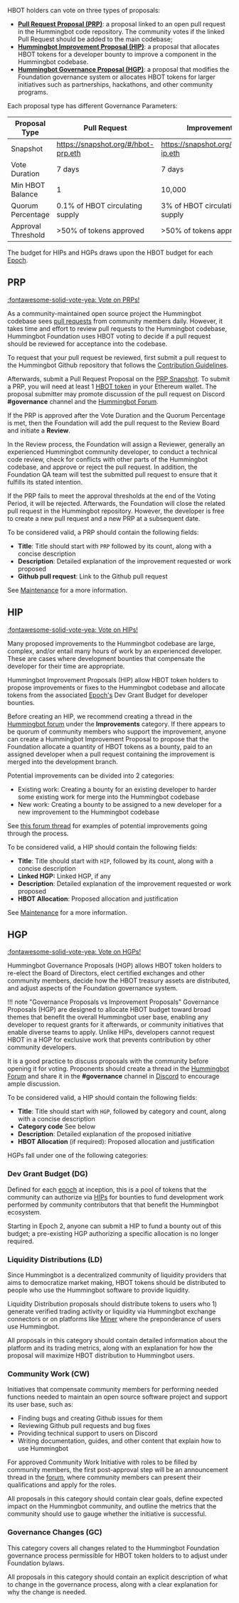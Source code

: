 HBOT holders can vote on three types of proposals:

* [**Pull Request Proposal (PRP)**](#prp): a proposal linked to an open pull request in the Hummingbot code repository. The community votes if the linked Pull Request should be added to the main codebase;
* [**Hummingbot Improvement Proposal (HIP)**](#hip): a proposal that allocates HBOT tokens for a developer bounty to improve a component in the Hummingbot codebase.
* [**Hummingbot Governance Proposal (HGP)**](#hgp): a proposal that modifies the Foundation governance system or allocates HBOT tokens for larger initiatives such as partnerships, hackathons, and other community programs.

Each proposal type has different Governance Parameters:

| Proposal Type                | Pull Request              | Improvement             | Governance               |
| ---------------------------- | ------------------------- | ----------------------- | ------------------------ |
| Snapshot                     | <https://snapshot.org/#/hbot-prp.eth> | <https://snapshot.org/#/hbot-ip.eth> | <https://snapshot.org/#/hbot.eth> |
| Vote Duration                | 7 days                    | 7 days                 | 7 days                  |
| Min HBOT Balance             | 1                         | 10,000                  | 50,000                   |
| Quorum Percentage            | 0.1% of HBOT circulating supply | 3% of HBOT circulating supply | 10% of HBOT circulating supply |
| Approval Threshold           | >50% of tokens approved   | >50% of tokens approved | >50% of tokens approved  |

The budget for HIPs and HGPs draws upon the HBOT budget for each [Epoch](/governance/epochs).

## PRP

<a href="https://snapshot.org/#/hbot-prp.eth" target="_blank" class="md-button md-button--primary">:fontawesome-solid-vote-yea: Vote on PRPs!</a>

As a community-maintained open source project the Hummingbot codebase sees [pull requests](https://github.com/hummingbot/hummingbot/pulls) from community members daily. However, it takes time and effort to review pull requests to the Hummingbot codebase, Hummingbot Foundation uses HBOT voting to decide if a pull request should be reviewed for acceptance into the codebase.

To request that your pull request be reviewed, first submit a pull request to the Hummingbot Github repository that follows the [Contribution Guidelines](/developers/contributions/#5-create-a-pull-request).

Afterwards, submit a Pull Request Proposal on the [PRP Snapshot](https://snapshot.org/#/hbot-prp.eth). To submit a PRP, you will need at least 1 [HBOT token](/hbot) in your Ethereum wallet. The proposal submitter may promote discussion of the pull request on Discord **#governance** channel and the [Hummingbot Forum](https://forum.hummingbot.org/).

If the PRP is approved after the Vote Duration and the Quorum Percentage is met, then the Foundation will add the pull request to the Review Board and initiate a **Review**.

In the Review process, the Foundation will assign a Reviewer, generally an experienced Hummingbot community developer, to conduct a technical code review, check for conflicts with other parts of the Hummingbot codebase, and approve or reject the pull request. In addition, the Foundation QA team will test the submitted pull request to ensure that it fulfills its stated intention.

If the PRP fails to meet the approval thresholds at the end of the Voting Period, it will be rejected. Afterwards, the Foundation will close the related pull request in the Hummingbot repository. However, the developer is free to create a new pull request and a new PRP at a subsequent date.

To be considered valid, a PRP should contain the following fields:

* **Title**: Title should start with `PRP` followed by its count, along with a concise description
* **Description**: Detailed explanation of the improvement requested or work proposed
* **Github pull request**: Link to the Github pull request

See [Maintenance](/maintenance) for a more information.

## HIP

<a href="https://snapshot.org/#/hbot-ip.eth" target="_blank" class="md-button md-button--primary">:fontawesome-solid-vote-yea: Vote on HIPs!</a>

Many proposed improvements to the Hummingbot codebase are large, complex, and/or entail many hours of work by an experienced developer. These are cases where development bounties that compensate the developer for their time are appropriate.

Hummingbot Improvement Proposals (HIP) allow HBOT token holders to propose improvements or fixes to the Hummingbot codebase and allocate tokens from the associated [Epoch's](/governance/epochs) Dev Grant Budget for developer bounties.

Before creating an HIP, we recommend creating a thread in the [Hummingbot forum](https://forum.hummingbot.org/) under the **Improvements** category. If there appears to be quorum of community members who support the improvement, anyone can create a Hummingbot Improvement Proposal to propose that the Foundation allocate a quantity of HBOT tokens as a bounty, paid to an assigned developer when a pull request containing the improvement is merged into the development branch.

Potential improvements can be divided into 2 categories:

* Existing work: Creating a bounty for an existing developer to harder some existing work for merge into the Hummingbot codebase
* New work: Creating a bounty to be assigned to a new developer for a new improvement to the Hummingbot codebase

See [this forum thread](https://forum.hummingbot.org//t/epoch-2-proposed-governance-changes-part-2/123#improvements-foundation-bounty-5) for examples of potential improvements going through the process.

To be considered valid, a HIP should contain the following fields:

* **Title**: Title should start with `HIP`, followed by its count, along with a concise description
* **Linked HGP:**  Linked HGP, if any
* **Description**: Detailed explanation of the improvement requested or work proposed
* **HBOT Allocation**: Proposed allocation and justification

See [Maintenance](/maintenance) for a more information.

## HGP

<a href="https://snapshot.org/#/hbot.eth" target="_blank" class="md-button md-button--primary">:fontawesome-solid-vote-yea: Vote on HGPs!</a>

Hummingbot Governance Proposals (HGP) allows HBOT token holders to re-elect the Board of Directors, elect certified exchanges and other community members, decide how the HBOT treasury assets are distributed, and adjust aspects of the Foundation governance system.

!!! note "Governance Proposals vs Improvement Proposals"
    Governance Proposals (HGP) are designed to allocate HBOT budget toward broad themes that benefit the overall Hummingbot user base, enabling any developer to request grants for it afterwards, or community initiatives that enable diverse teams to apply. Unlike HIPs, developers cannot request HBOT in a HGP for exclusive work that prevents contribution by other community developers.

It is a good practice to discuss proposals with the community before opening it for voting. Proponents should create a thread in the [Hummingbot Forum](https://forum.hummingbot.org/) and share it in the **#governance** channel in [Discord](https://discord.hummingbot.io) to encourage ample discussion.

To be considered valid, a HIP should contain the following fields:

* **Title**: Title should start with `HGP`, followed by category and count, along with a concise description
* **Category code** See below
* **Description**: Detailed explanation of the proposed initiative
* **HBOT Allocation** (if required): Proposed allocation and justification

HGPs fall under one of the following categories:

### Dev Grant Budget (DG)

Defined for each [epoch](/governance/epochs) at inception, this is a pool of tokens that the community can authorize via [HIPs](#hip) for bounties to fund development work performed by community contributors that that benefit the Hummingbot ecosystem.

Starting in Epoch 2, anyone can submit a HIP to fund a bounty out of this budget; a pre-existing HGP authorizing a specific allocation is no longer required.

### Liquidity Distributions (LD)

Since Hummingbot is a decentralized community of liquidity providers that aims to democratize market making, HBOT tokens should be distributed to people who use the Hummingbot software to provide liquidity.

Liquidity Distribution proposals should distribute tokens to users who 1) generate verified trading activity or liquidity via Hummingbot exchange connectors or on platforms like [Miner](https://miner.hummingbot.io) where the preponderance of users use Hummingbot.

All proposals in this category should contain detailed information about the platform and its trading metrics, along with an explanation for how the proposal will maximize HBOT distribution to Hummingbot users.

### Community Work (CW)

Initiatives that compensate community members for performing needed functions needed to maintain an open source software project and support its user base, such as:

* Finding bugs and creating Github issues for them
* Reviewing Github pull requests and bug fixes
* Providing technical support to users on Discord
* Writing documentation, guides, and other content that explain how to use Hummingbot

For approved Community Work Initiative with roles to be filled by community members, the first post-approval step will be an announcement thread in the [forum](https://forum.hummingbot.org//), where community members can present their qualifications and apply for the roles.

All proposals in this category should contain clear goals, define expected impact on the Hummingbot community, and outline the metrics that the community should use to gauge whether the initiative is successful.

### Governance Changes (GC)

This category covers all changes related to the Hummingbot Foundation governance process permissible for HBOT token holders to to adjust under Foundation bylaws.

All proposals in this category should contain an explicit description of what to change in the governance process, along with a clear explanation for why the change is needed.
